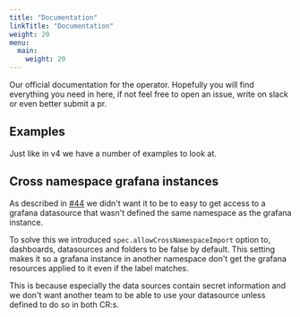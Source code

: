 ```yaml
---
title: "Documentation"
linkTitle: "Documentation"
weight: 20
menu:
  main:
    weight: 20
---
```


Our official documentation for the operator.
Hopefully you will find everything you need in here, if not feel free to open an issue, write on slack or even better submit a pr.

## Examples

Just like in v4 we have a number of examples to look at.

## Cross namespace grafana instances

As described in [#44](https://github.com/grafana-operator/grafana-operator-experimental/issues/44) we didn't want it
to be to easy to get access to a grafana datasource that wasn't defined the same namespace as the grafana instance.

To solve this we introduced `spec.allowCrossNamespaceImport` option to, dashboards, datasources and folders to be false by default.
This setting makes it so a grafana instance in another namespace don't get the grafana resources applied to it even if the label matches.

This is because especially the data sources contain secret information and we don't want another team to be able to use your datasource unless defined to do so in both CR:s.
